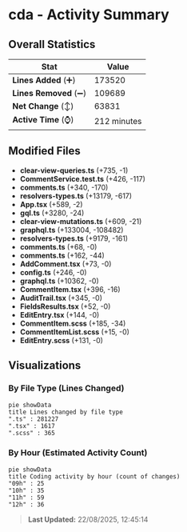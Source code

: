 # cda - Activity Summary 

## Overall Statistics

| Stat                   | Value                                                             |
| ---------------------- | ----------------------------------------------------------------- |
| **Lines Added** (➕)   | 173520                                          |
| **Lines Removed** (➖) | 109689                                        |
| **Net Change** (↕)    | 63831                |
| **Active Time** (⌚)   | 212 minutes |


## Modified Files
- **clear-view-queries.ts** (+735, -1)
- **CommentService.test.ts** (+426, -117)
- **comments.ts** (+340, -170)
- **resolvers-types.ts** (+13179, -617)
- **App.tsx** (+589, -2)
- **gql.ts** (+3280, -24)
- **clear-view-mutations.ts** (+609, -21)
- **graphql.ts** (+133004, -108482)
- **resolvers-types.ts** (+9179, -161)
- **comments.ts** (+68, -0)
- **comments.ts** (+162, -44)
- **AddComment.tsx** (+73, -0)
- **config.ts** (+246, -0)
- **graphql.ts** (+10362, -0)
- **CommentItem.tsx** (+396, -16)
- **AuditTrail.tsx** (+345, -0)
- **FieldsResults.tsx** (+52, -0)
- **EditEntry.tsx** (+144, -0)
- **CommentItem.scss** (+185, -34)
- **CommentItemList.scss** (+15, -0)
- **EditEntry.scss** (+131, -0)

## Visualizations

### By File Type (Lines Changed)

```mermaid
pie showData
title Lines changed by file type
".ts" : 281227
".tsx" : 1617
".scss" : 365
```

### By Hour (Estimated Activity Count)

```mermaid
pie showData
title Coding activity by hour (count of changes)
"09h" : 25
"10h" : 35
"11h" : 59
"12h" : 36
```


> **Last Updated:** 22/08/2025, 12:45:14